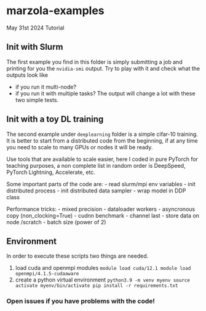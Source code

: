 # marzola-examples
May 31st 2024 Tutorial

## Init with Slurm
The first example you find in this folder is simply submitting a job and printing for you the `nvidia-smi` output.
Try to play with it and check what the outputs look like
- if you run it multi-node?
- if you run it with multiple tasks?
The output will change a lot with these two simple tests.

## Init with a toy DL training
The second example under `deeplearning` folder is a simple cifar-10 training.
It is better to start from a distributed code from the beginning, if at any time you need to scale to many GPUs or nodes it will be ready.

Use tools that are available to scale easier, here I coded in pure PyTorch for teaching purposes, a non complete list in random order is DeepSpeed, PyTorch Lightning, Accelerate, etc.

Some important parts of the code are:
    - read slurm/mpi env variables
    - init distributed process
    - init distributed data sampler
    - wrap model in DDP class

Performance tricks:
    - mixed precision
    - dataloader workers
    - asyncronous copy (non_clocking=True)
    - cudnn benchmark
    - channel last
    - store data on node /scratch
    - batch size (power of 2)

## Environment
In order to execute these scripts two things are needed.
1. load cuda and openmpi modules
`module load cuda/12.1
module load openmpi/4.1.5-cudaaware`
2. create a python virtual environment
`python3.9 -m venv myenv
source activate myenv/bin/activate
pip install -r requirements.txt`

### Open issues if you have problems with the code!

